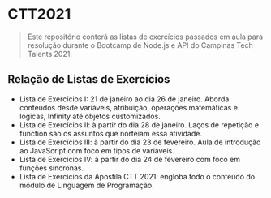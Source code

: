 # CTT2021

> Este repositório conterá as listas de exercícios passados em aula para resolução durante o Bootcamp de Node.js e API do Campinas Tech Talents 2021. 

## Relação de Listas de Exercícios

- Lista de Exercícios I: 21 de janeiro ao dia 26 de janeiro. Aborda conteúdos desde variáveis, atribuição, operações matemáticas e lógicas, Infinity até objetos customizados.
- Lista de Exercícios II: à partir do dia 28 de janeiro. Laços de repetição e function são os assuntos que norteiam essa atividade. 
- Lista de Exercícios III: à partir do dia 23 de fevereiro. Aula de introdução ao JavaScript com foco em tipos de variáveis.
- Lista de Exercícios IV: à partir do dia 24 de fevereiro com foco em funções síncronas. 
- Lista de Exercícios da Apostila CTT 2021: engloba todo o conteúdo do módulo de Linguagem de Programação.

